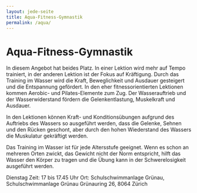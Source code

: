 ```yaml
---
layout: jede-seite
title: Aqua-Fitness-Gymnastik
permalink: /aqua/
---
```


# Aqua-Fitness-Gymnastik

In diesem Angebot hat beides Platz. In einer Lektion wird mehr auf Tempo trainiert, in der anderen Lektion ist der Fokus auf Kräftigung.
Durch das Training im Wasser wird die Kraft, Beweglichkeit und Ausdauer gesteigert und die Entspannung gefördert. In den eher fitnessorientierten Lektionen kommen Aerobic- und Pilates-Elemente zum Zug. Der Wasserauftrieb und der Wasserwiderstand fördern die Gelenkentlastung, Muskelkraft und Ausdauer.

In den Lektionen können Kraft- und Konditionsübungen aufgrund des Auftriebs des Wassers so ausgeführt werden, dass die Gelenke, Sehnen und den Rücken geschont, aber durch den hohen Wiederstand des Wassers die Muskulatur gekräftigt werden.

Das Training im Wasser ist für jede Altersstufe geeignet. Wenn es schon an mehreren Orten zwickt, das Gewicht nicht der Norm entspricht, hilft das Wasser den Körper zu tragen und die Übung kann in der Schwerelosigkeit ausgeführt werden.

Dienstag
Zeit: 17 bis 17.45 Uhr
Ort: Schulschwimmanlage Grünau,
Schulschwimmanlage Grünau
Grünauring 26, 8064 Zürich